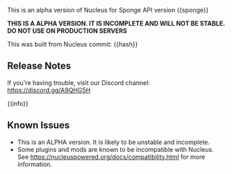 This is an alpha version of Nucleus for Sponge API version {{sponge}} 

**THIS IS A ALPHA VERSION. IT IS INCOMPLETE AND WILL NOT BE STABLE. DO NOT USE ON PRODUCTION SERVERS**

This was built from Nucleus commit: {{hash}}

## Release Notes

If you're having trouble, visit our Discord channel: https://discord.gg/A9QHG5H

{{info}}

## Known Issues

* This is an ALPHA version. It is likely to be unstable and incomplete.
* Some plugins and mods are known to be incompatible with Nucleus. See https://nucleuspowered.org/docs/compatibility.html for more information.